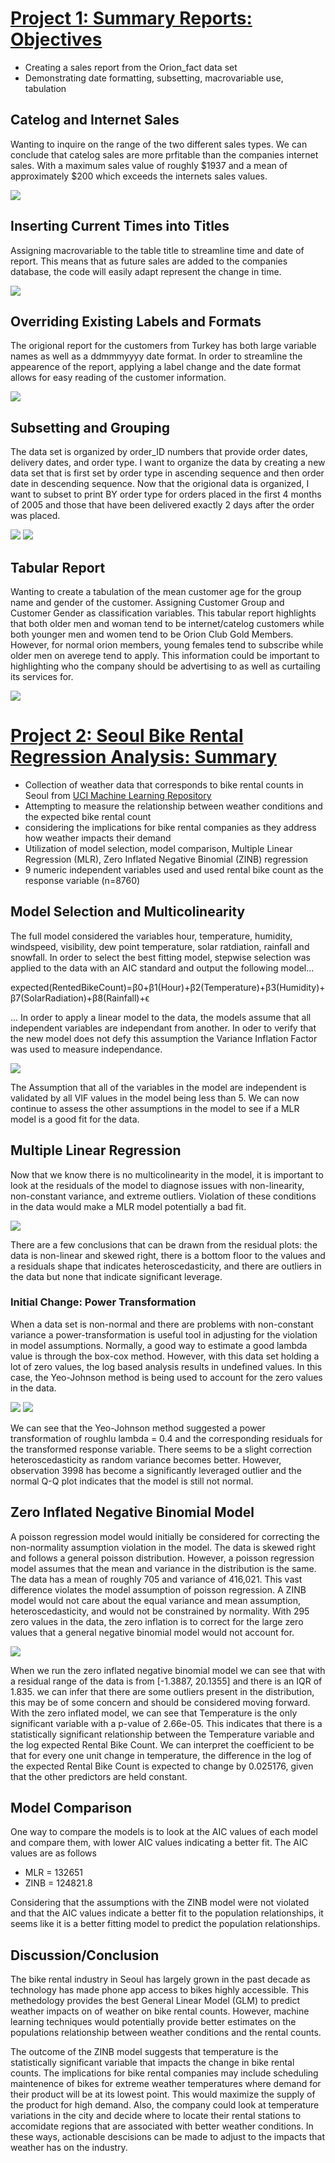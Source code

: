 # [Project 1: Summary Reports: Objectives](https://github.com/ReyGovea/SAS-Projects)
* Creating a sales report from the Orion_fact data set 
* Demonstrating date formatting, subsetting, macrovariable use, tabulation 

## Catelog and Internet Sales 

Wanting to inquire on the range of the two different sales types. We can conclude that catelog sales are more prfitable than the companies internet sales. With a maximum sales value of roughly $1937 and a mean of approximately $200 which exceeds the internets sales values. 

![](/Portfolio%20Images/Screen%20Shot%202020-12-15%20at%203.53.04%20PM.png)

## Inserting Current Times into Titles 

Assigning macrovariable to the table title to streamline time and date of report. This means that as future sales are added to the companies database, the code will easily adapt represent the change in time. 

![](https://github.com/ReyGovea/SAS-Projects/blob/main/Portfolio%20Images/Screen%20Shot%202020-12-15%20at%204.04.15%20PM.png)

## Overriding Existing Labels and Formats 

The origional report for the customers from Turkey has both large variable names as well as a ddmmmyyyy date format. In order to streamline the appearence of the report, applying a label change and the date format allows for easy reading of the customer information. 

![](https://github.com/ReyGovea/SAS-Projects/blob/main/Portfolio%20Images/Screen%20Shot%202020-12-15%20at%204.24.13%20PM.png)

## Subsetting and Grouping 

The data set is organized by order_ID numbers that provide order dates, delivery dates, and order type. I want to organize the data by creating a new data set that is first set by order type in ascending sequence and then order date in descending sequence. Now that the origional data is organized, I want to subset to print BY order type for orders placed in the first 4 months of 2005 and those that have been delivered exactly 2 days after the order was placed. 

![](https://github.com/ReyGovea/SAS-Projects/blob/main/Portfolio%20Images/Screen%20Shot%202020-12-16%20at%201.57.00%20PM.png)
![](https://github.com/ReyGovea/SAS-Projects/blob/main/Portfolio%20Images/Screen%20Shot%202020-12-16%20at%201.57.07%20PM.png)

## Tabular Report 

Wanting to create a tabulation of the mean customer age for the group name and gender of the customer. Assigning Customer Group and Customer Gender as classification variables. This tabular report highlights that both older men and woman tend to be internet/catelog customers while both younger men and women tend to be Orion Club Gold Members. However, for normal orion members, young females tend to subscribe while older men on averege tend to apply. This information could be important to highlighting who the company should be advertising to as well as curtailing its services for. 

![](https://github.com/ReyGovea/SAS-Projects/blob/main/Portfolio%20Images/Screen%20Shot%202020-12-16%20at%202.17.04%20PM.png)

# [Project 2: Seoul Bike Rental Regression Analysis: Summary](https://github.com/ReyGovea/R_Projects-) 
* Collection of weather data that corresponds to bike rental counts in Seoul from [UCI Machine Learning Repository](https://archive.ics.uci.edu/ml/datasets/Seoul+Bike+Sharing+Demand )
* Attempting to measure the relationship between weather conditions and the expected bike rental count 
* considering the implications for bike rental companies as they address how weather impacts their demand 
* Utilization of model selection, model comparison, Multiple Linear Regression (MLR), Zero Inflated Negative Binomial (ZINB) regression
* 9 numeric independent variables used and used rental bike count as the response variable (n=8760)

## Model Selection and Multicolinearity

The full model considered the variables hour, temperature, humidity, windspeed, visibility, dew point temperature, solar ratdiation, rainfall and snowfall. In order to select the best fitting model, stepwise selection was applied to the data with an AIC standard and output the following model...

expected(RentedBikeCount)=β0+β1(Hour)+β2(Temperature)+β3(Humidity)+β7(SolarRadiation)+β8(Rainfall)+ϵ

... In order to apply a linear model to the data, the models assume that all independent variables are independant from another. In oder to verify that the new model does not defy this assumption the Variance Inflation Factor was used to measure independance. 

![](https://github.com/ReyGovea/R_Projects-/blob/main/Portfolio%20Work/Images/Screen%20Shot%202020-12-17%20at%202.45.37%20PM.png)

The Assumption that all of the variables in the model are independent is validated by all VIF values in the model being less than 5. We can now continue to assess the other assumptions in the model to see if a MLR model is a good fit for the data. 

## Multiple Linear Regression 

Now that we know there is no multicolinearity in the model, it is important to look at the residuals of the model to diagnose issues with non-linearity, non-constant variance, and extreme outliers. Violation of these conditions in the data would make a MLR model potentially a bad fit. 

![](https://github.com/ReyGovea/R_Projects-/blob/main/Portfolio%20Work/Images/Screen%20Shot%202020-12-17%20at%202.59.51%20PM.png)

There are a few conclusions that can be drawn from the residual plots: the data is non-linear and skewed right, there is a bottom floor to the values and a residuals shape that indicates heteroscedasticity, and there are outliers in the data but none that indicate significant leverage. 

### Initial Change: Power Transformation

When a data set is non-normal and there are problems with non-constant variance a power-transformation is useful tool in adjusting for the violation in model assumptions. Normally, a good way to estimate a good lambda value is through the box-cox method. However, with this data set holding a lot of zero values, the log based analysis results in undefined values. In this case, the Yeo-Johnson method is being used to account for the zero values in the data. 

![](https://github.com/ReyGovea/R_Projects-/blob/main/Portfolio%20Work/Images/Screen%20Shot%202020-12-17%20at%203.22.11%20PM.png)
![](https://github.com/ReyGovea/R_Projects-/blob/main/Portfolio%20Work/Images/Screen%20Shot%202020-12-17%20at%203.22.23%20PM.png)

We can see that the Yeo-Johnson method suggested a power transformation of roughlu lambda = 0.4 and the corresponding residuals for the transformed response variable. There seems to be a slight correction heteroscedasticity as random variance becomes better. However, observation 3998 has become a significantly leveraged outlier and the normal Q-Q plot indicates that the model is still not normal. 

## Zero Inflated Negative Binomial Model 

A poisson regression model would initially be considered for correcting the non-normality assumption violation in the model. The data is skewed right and follows a general poisson distribution. However, a poisson regression model assumes that the mean and variance in the distribution is the same. The data has a mean of roughly 705 and variance of 416,021. This vast difference violates the model assumption of poisson regression. A ZINB model would not care about the equal variance and mean assumption, heteroscedasticity, and would not be constrained by normality. With 295 zero values in the data, the zero inflation is to correct for the large zero values that a general negative binomial model would not account for. 

![](https://github.com/ReyGovea/R_Projects-/blob/main/Portfolio%20Work/Images/Screen%20Shot%202020-12-17%20at%203.44.20%20PM.png)

When we run the zero inflated negative binomial model we can see that with a residual range of the data is from [-1.3887, 20.1355] and there is an IQR of 1.835. we can infer that there are some outliers present in the distribution, this may be of some concern and should be considered moving forward. With the zero inflated model, we can see that Temperature is the only significant variable with a p-value of 2.66e-05. This indicates that there is a statistically significant relationship between the Temperature variable and the log expected Rental Bike Count. We can interpret the coefficient to be that for every one unit change in temperature, the difference in the log of the expected Rental Bike Count is expected to change by 0.025176, given that the other predictors are held constant.

## Model Comparison

One way to compare the models is to look at the AIC values of each model and compare them, with lower AIC values indicating a better fit. The AIC values are as follows 
* MLR = 132651
* ZINB = 124821.8

Considering that the assumptions with the ZINB model were not violated and that the AIC values indicate a better fit to the population relationships, it seems like it is a better fitting model to predict the population relationships. 


## Discussion/Conclusion

The bike rental industry in Seoul has largely grown in the past decade as technology has made phone app access to bikes highly accessible. This methedology provides the best General Linear Model (GLM) to predict weather impacts on of weather on bike rental counts. However, machine learning techniques would potentially provide better estimates on the populations relationship between weather conditions and the rental counts. 

The outcome of the ZINB model suggests that temperature is the statistically significant variable that impacts the change in bike rental counts. The implications for bike rental companies may include scheduling maintenence of bikes for extreme weather temperatures where demand for their product will be at its lowest point. This would maximize the supply of the product for high demand. Also, the company could look at temperature variations in the city and decide where to locate their rental stations to accomidate regions that are associated with better weather conditions. In these ways, actionable descisions can be made to adjust to the impacts that weather has on the industry. 









